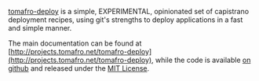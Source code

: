 [tomafro-deploy](http://github.com/tomafro/tomafro-deploy) is a simple, EXPERIMENTAL, opinionated set of capistrano deployment recipes, using git's strengths to deploy applications in a fast and simple manner.

The main documentation can be found at [http://projects.tomafro.net/tomafro-deploy](http://projects.tomafro.net/tomafro-deploy), while the code is available [on github](https://github.com/tomafro/tomafro-deploy) and released under the [MIT License](https://github.com/tomafro/tomafro-deploy/blob/master/LICENSE).